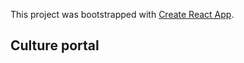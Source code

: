 This project was bootstrapped with [Create React App](https://github.com/facebook/create-react-app).

## Culture portal
